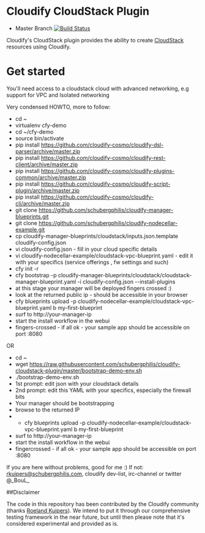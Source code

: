 Cloudify CloudStack Plugin
==========================

* Master Branch [![Build Status](https://travis-ci.org/cloudify-cosmo/cloudify-cloudstack-plugin.svg?branch=master)](https://travis-ci.org/cloudify-cosmo/cloudify-cloudstack-plugin)

Cloudify's CloudStack plugin provides the ability to create [CloudStack](http://cloudstack.apache.org/) resources using Cloudify.

# Get started

You'll need access to a cloudstack cloud with advanced networking, e.g support for VPC and Isolated networking

Very condensed HOWTO, more to follow:

* cd ~
* virtualenv cfy-demo
* cd ~/cfy-demo
* source bin/activate
* pip install https://github.com/cloudify-cosmo/cloudify-dsl-parser/archive/master.zip
* pip install https://github.com/cloudify-cosmo/cloudify-rest-client/archive/master.zip
* pip install https://github.com/cloudify-cosmo/cloudify-plugins-common/archive/master.zip
* pip install https://github.com/cloudify-cosmo/cloudify-script-plugin/archive/master.zip
* pip install https://github.com/cloudify-cosmo/cloudify-cli/archive/master.zip
* git clone https://github.com/schubergphilis/cloudify-manager-blueprints.git
* git clone https://github.com/schubergphilis/cloudify-nodecellar-example.git
* cp cloudify-manager-blueprints/cloudstack/inputs.json.template cloudify-config.json
* vi cloudify-config.json - fill in your cloud specific details
* vi cloudify-nodecellar-example/cloudstack-vpc-blueprint.yaml - edit it with your specifics (service offerings , fw settings and such)
* cfy init -r
* cfy bootstrap -p cloudify-manager-blueprints/cloudstack/cloudstack-manager-blueprint.yaml -i cloudify-config.json --install-plugins
* at this stage your manager will be deployed fingers crossed :)
* look at the returned public ip - should be accessible in your browser
* cfy blueprints upload -p cloudify-nodecellar-example/cloudstack-vpc-blueprint.yaml b my-first-blueprint
* surf to http://your-manager-ip
* start the install workflow in the webui
* fingers-crossed - if all ok - your sample app should be accessible on port :8080

OR

* cd ~
* wget https://raw.githubusercontent.com/schubergphilis/cloudify-cloudstack-plugin/master/bootstrap-demo-env.sh
* ./bootstrap-demo-env.sh
* 1st prompt: edit json with your cloudstack details
* 2nd prompt: edit this YAML with your specifics, especially the firewall bits
* Your manager should be bootstrapping
* browse to the returned IP
* * cfy blueprints upload -p cloudify-nodecellar-example/cloudstack-vpc-blueprint.yaml b my-first-blueprint
* surf to http://your-manager-ip
* start the install workflow in the webui
* fingercrossed - if all ok - your sample app should be accessible on port :8080

If you are here without problems, good for me :)
If not: rkuipers@schubergphilis.com, cloudify dev-list, irc-channel or twitter @\_BouL\_


##Disclaimer

The code in this repository has been contributed by the Cloudify community (thanks [Roeland Kuipers](https://github.com/boul)). We intend to put it through our comprehensive testing framework in the near future, but until then please note that it's considered experimental and provided as is.
